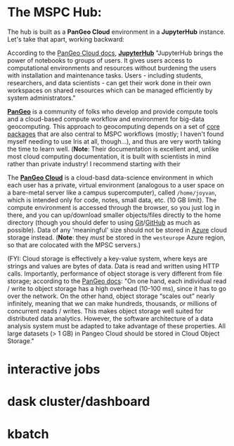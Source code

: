 # The MSPC Hub:

The hub is built as a **PanGeo Cloud** environment in 
a **JupyterHub** instance. Let's take that apart, working backward:

According to the [PanGeo Cloud docs](https://us-central1-b.gcp.pangeo.io/hub/login?next=%2Fhub%2F), [**JupyterHub**](https://jupyter.org/hub) 
    "JupyterHub brings the power of notebooks to groups of users. It gives users access to computational environments and resources without burdening the users with installation and maintenance tasks. Users - including students, researchers, and data scientists - can get their work done in their own workspaces on shared resources which can be managed efficiently by system administrators."


[**PanGeo**](https://pangeo.io/index.html) is a community of folks who develop and provide
compute tools and a cloud-based compute workflow and environment for
big-data geocomputing.
This approach to geocomputing depends on a set of [core packages](https://pangeo.io/packages.html#packages)
that are also central to MSPC workflows
(mostly; I haven't found myself needing to use Iris at all, though...),
and thus are very worth taking the time to learn well.
(**Note**: Their documentation is excellent and, unlike most cloud computing documentation, it is built with scientists in mind rather than private industry!
I recommend starting with their 

The [**PanGeo Cloud**](https://pangeo.io/cloud.html) is a cloud-basd data-science environment
in which each user has a private, virtual environment (analogous to a user space on a bare-metal server like a campus supercomputer), called `/home/joyvan`, which is intended only for code, notes, small data, etc. (10 GB limit).
The compute environment is accessed through the browser, so you just log in there,
and you can up/download smaller objects/files directly to the home directory
(though you should defer to using [Git](https://git-scm.com/)/[GitHub](https://github.com/) as much as possible).
Data of any 'meaningful' size should not be stored in [Azure](https://azure.microsoft.com/en-us) cloud storage instead. (**Note**: they *must* be stored in the `westeurope` Azure region, so that are colocated with the MPSC servers.)

(FYI: Cloud storage is effectively a key-value system,
where keys are strings and values are bytes of data.
Data is read and written using HTTP calls.
Importantly, performance of object storage is very different
from file storage; according to the
[PanGeo docs](https://pangeo.io/cloud.html#cloud-object-storage):
    "On one hand, each individual read / write to object storage has a high overhead (10-100 ms), since it has to go over the network. On the other hand, object storage “scales out” nearly infinitely, meaning that we can make hundreds, thousands, or millions of concurrent reads / writes. This makes object storage well suited for distributed data analytics. However, the software architecture of a data analysis system must be adapted to take advantage of these properties. All large datasets (> 1 GB) in Pangeo Cloud should be stored in Cloud Object Storage."



# interactive jobs


# dask cluster/dashboard


# kbatch



